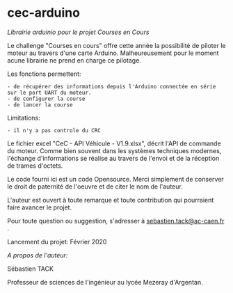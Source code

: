 # cec-arduino
*Librairie arduinio pour le projet Courses en Cours*

Le challenge "Courses en cours" offre cette année la possibilité de piloter le moteur au travers d'une carte Arduino. 
Malheureusement pour le moment acune librairie ne prend en charge ce pilotage.

Les fonctions permettent:

    - de récupérer des informations depuis l'Arduino connectée en série sur le port UART du moteur.
    - de configurer la course
	- de lancer la course

Limitations:

    - il n'y a pas controle du CRC

Le fichier excel "CeC - API Véhicule - V1.9.xlsx", décrit l'API de commande du moteur. Comme bien souvent dans les systèmes techniques modernes, l'échange d'informations 
se réalise au travers de l'envoi et de la réception de trames d'octets.

Le code fourni ici est un code Opensource. Merci simplement de conserver le droit de paternité de l'oeuvre et de citer le nom de l'auteur.

L'auteur est ouvert à toute remarque et toute contribution qui pourraient faire avancer le projet.

Pour toute question ou suggestion, s'adresser à sebastien.tack@ac-caen.fr . 

Lancement du projet: Février 2020

*A propos de l'auteur:*

Sébastien TACK

Professeur de sciences de l'ingénieur au lycée Mezeray d'Argentan. 
